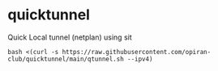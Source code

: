 # quicktunnel
Quick Local tunnel (netplan) using sit

```
bash <(curl -s https://raw.githubusercontent.com/opiran-club/quicktunnel/main/qtunnel.sh --ipv4)
```
